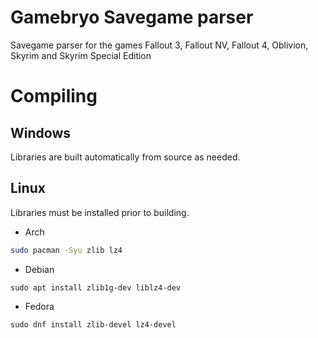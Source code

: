 # Gamebryo Savegame parser

Savegame parser for the games Fallout 3, Fallout NV, Fallout 4, Oblivion, Skyrim and Skyrim Special Edition

# Compiling

## Windows

Libraries are built automatically from source as needed.

## Linux

Libraries must be installed prior to building.

- Arch  
```sh
sudo pacman -Syu zlib lz4
```

- Debian  
```
sudo apt install zlib1g-dev liblz4-dev
```

- Fedora  
```
sudo dnf install zlib-devel lz4-devel
```
